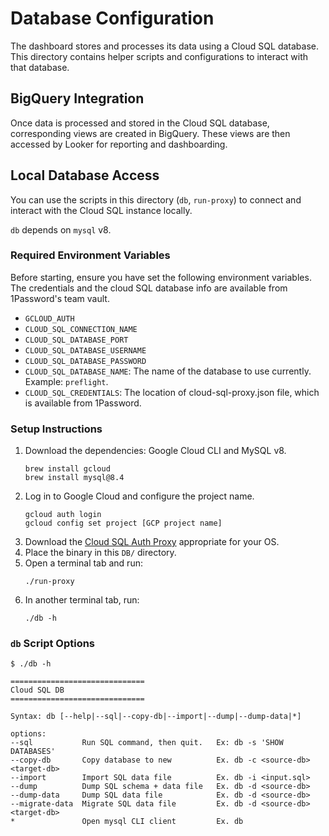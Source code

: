 # Database Configuration

The dashboard stores and processes its data using a Cloud SQL database. This directory contains helper scripts and configurations to interact with that database.

## BigQuery Integration

Once data is processed and stored in the Cloud SQL database, corresponding views are created in BigQuery. These views are then accessed by Looker for reporting and dashboarding.

## Local Database Access

You can use the scripts in this directory (`db`, `run-proxy`) to connect and interact with the Cloud SQL instance locally.

`db` depends on `mysql` v8.

### Required Environment Variables

Before starting, ensure you have set the following environment variables. The credentials and the cloud SQL database info are available from 1Password's team vault.

- `GCLOUD_AUTH`
- `CLOUD_SQL_CONNECTION_NAME`
- `CLOUD_SQL_DATABASE_PORT`
- `CLOUD_SQL_DATABASE_USERNAME`
- `CLOUD_SQL_DATABASE_PASSWORD`
- `CLOUD_SQL_DATABASE_NAME`: The name of the database to use currently. Example: `preflight`.
- `CLOUD_SQL_CREDENTIALS`: The location of cloud-sql-proxy.json file, which is available from 1Password.

### Setup Instructions

1. Download the dependencies: Google Cloud CLI and MySQL v8.
   ```
   brew install gcloud
   brew install mysql@8.4
   ```
2. Log in to Google Cloud and configure the project name.
   ```
   gcloud auth login
   gcloud config set project [GCP project name]
   ```
3. Download the [Cloud SQL Auth Proxy](https://cloud.google.com/sql/docs/mysql/connect-auth-proxy#install) appropriate for your OS.
4. Place the binary in this `DB/` directory.
5. Open a terminal tab and run:
   ```
   ./run-proxy
   ```
6. In another terminal tab, run:
   ```
   ./db -h
   ```

### `db` Script Options

```
$ ./db -h

==============================
Cloud SQL DB
==============================

Syntax: db [--help|--sql|--copy-db|--import|--dump|--dump-data|*]

options:
--sql           Run SQL command, then quit.   Ex: db -s 'SHOW DATABASES'
--copy-db       Copy database to new          Ex. db -c <source-db> <target-db>
--import        Import SQL data file          Ex. db -i <input.sql>
--dump          Dump SQL schema + data file   Ex. db -d <source-db>
--dump-data     Dump SQL data file            Ex. db -d <source-db>
--migrate-data  Migrate SQL data file         Ex. db -d <source-db> <target-db>
*               Open mysql CLI client         Ex. db
```
